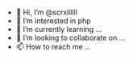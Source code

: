 - 👋 Hi, I’m @scrxllllll
- 👀 I’m interested in php
- 🌱 I’m currently learning ...
- 💞️ I’m looking to collaborate on ...
- 📫 How to reach me ...

<!---
scrxllllll/scrxllllll is a ✨ special ✨ repository because its `README.md` (this file) appears on your GitHub profile.
You can click the Preview link to take a look at your changes.
--->
